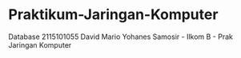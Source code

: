 # Praktikum-Jaringan-Komputer
Database 2115101055 David Mario Yohanes Samosir - Ilkom B - Prak Jaringan Komputer

